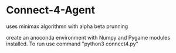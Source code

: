 # Connect-4-Agent
 uses minimax algorithmn with alpha beta prunning

 create an anoconda environment with Numpy and Pygame modules installed.
 To run use command "python3 connect4.py"
